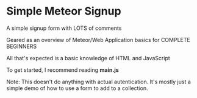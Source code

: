 # Simple Meteor Signup

A simple signup form with LOTS of comments

Geared as an overview of Meteor/Web Application basics for COMPLETE BEGINNERS

All that's expected is a basic knowledge of HTML and JavaScript

To get started, I recommend reading **main.js**

Note: This doesn't do anything with actual autentication. It's mostly just a simple demo of how to use a form to add to a collection.
